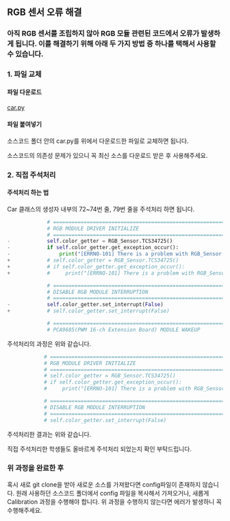 ## RGB 센서 오류 해결

### 아직 RGB 센서를 조립하지 않아 RGB 모듈 관련된 코드에서 오류가 발생하게 됩니다. 이를 해결하기 위해 아래 두 가지 방법 중 하나를 택해서 사용할 수 있습니다.

### 1. 파일 교체

#### 파일 다운로드

[car.py](http://drive.google.com/uc?export=view&id=1wgkK9THNvltOTwxrq71eKghZ-PmtiSLg)



#### 파일 붙여넣기

소스코드 폴더 안의 car.py를 위에서 다운로드한 파일로 교체하면 됩니다.

소스코드의 의존성 문제가 있으니 꼭 최신 소스를 다운로드 받은 후 사용해주세요.



### 2. 직접 주석처리

#### 주석처리 하는 법

Car 클래스의 생성자 내부의 72~74번 줄, 79번 줄을 주석처리 하면 됩니다.

```python
             # ================================================================
             # RGB MODULE DRIVER INITIALIZE
             # ================================================================
-            self.color_getter = RGB_Sensor.TCS34725()
-            if self.color_getter.get_exception_occur():
-                print("[ERRNO-101] There is a problem with RGB_Sensor(TCS34725)")
+            # self.color_getter = RGB_Sensor.TCS34725()
+            # if self.color_getter.get_exception_occur():
+            #     print("[ERRNO-101] There is a problem with RGB_Sensor(TCS34725)")

             # ================================================================
             # DISABLE RGB MODULE INTERRUPTION
             # ================================================================
-            self.color_getter.set_interrupt(False)
+            # self.color_getter.set_interrupt(False)

             # ================================================================
             # PCA9685(PWM 16-ch Extension Board) MODULE WAKEUP
```

주석처리의 과정은 위와 같습니다.

```python
			# ================================================================
            # RGB MODULE DRIVER INITIALIZE
            # ================================================================
            # self.color_getter = RGB_Sensor.TCS34725()
            # if self.color_getter.get_exception_occur():
            #     print("[ERRNO-101] There is a problem with RGB_Sensor(TCS34725)")

            # ================================================================
            # DISABLE RGB MODULE INTERRUPTION
            # ================================================================
            # self.color_getter.set_interrupt(False)
```

주석처리한 결과는 위와 같습니다.

직접 주석처리한 학생들도 올바르게 주석처리 되었는지 확인 부탁드립니다.



### 위 과정을 완료한 후

혹시 새로 git clone을 받아 새로운 소스를 가져왔다면 config파일이 존재하지 않습니다. 원래 사용하던 소스코드 폴더에서 config 파일을 복사해서 가져오거나, 새롭게 Calibration 과정을 수행해야 합니다. 위 과정을 수행하지 않는다면 에러가 발생하니 꼭 수행해주세요.